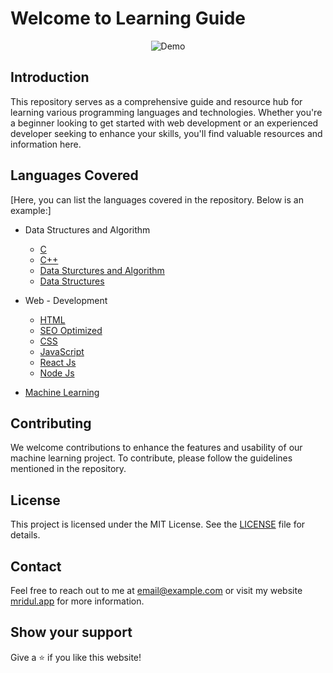 # Welcome to Learning Guide

<div align="center">
  <img alt="Demo" src="https://onlinegrad.syracuse.edu/wp-content/uploads/sites/36/2021/01/kid-friendly-coding-languages-01.jpg?w=768" />
</div>

## Introduction

This repository serves as a comprehensive guide and resource hub for learning various programming languages and technologies. Whether you're a beginner looking to get started with web development or an experienced developer seeking to enhance your skills, you'll find valuable resources and information here.

## Languages Covered

[Here, you can list the languages covered in the repository. Below is an example:]

- Data Structures and Algorithm 
  - [C](https://github.com/mridul0703/Learning-Guide/blob/main/1.1%20C.md)
  - [C++](https://github.com/mridul0703/Learning-Guide/blob/main/1.2%20C%2B%2B.md)
  - [Data Sturctures and Algorithm](https://github.com/mridul0703/Learning-Guide/blob/main/1.3%20Data-structures-and-algorithm.md)
  - [Data Structures](https://github.com/mridul0703/Learning-Guide/blob/main/1.4%20Data%20Sturctures.md)

- Web - Development
  - [HTML](https://github.com/mridul0703/Learning-Guide/blob/main/2.1%20HTML.md)
  - [SEO Optimized](https://github.com/mridul0703/Learning-Guide/blob/main/2.1.1%20seo-optimised.html)
  - [CSS](https://github.com/mridul0703/Learning-Guide/blob/main/2.2%20CSS.md)
  - [JavaScript](https://github.com/mridul0703/Learning-Guide/blob/main/2.3%20JavaScript.md)
  - [React Js](https://github.com/mridul0703/Learning-Guide/blob/main/2.4%20React.md)
  - [Node Js](https://github.com/mridul0703/Learning-Guide/blob/main/2.5%20NodeJs.md)

- [Machine Learning](https://github.com/mridul0703/Learning-Guide/blob/main/3%20Machine-Learning.md)

## Contributing

We welcome contributions to enhance the features and usability of our machine learning project. To contribute, please follow the guidelines mentioned in the repository.

## License

This project is licensed under the MIT License. See the [LICENSE](LICENSE) file for details.

## Contact

Feel free to reach out to me at [email@example.com](mailto:mridulmkumar07@gmail.com) or visit my website <a href="https://mridul0703.vercel.app/" target="_blank">mridul.app</a> for more information.

## Show your support

Give a ⭐ if you like this website!

